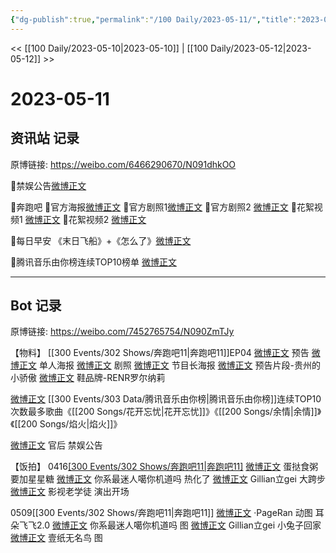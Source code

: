 ```yaml
---
{"dg-publish":true,"permalink":"/100 Daily/2023-05-11/","title":"2023-05-11","created":"2023-05-12T12:03:52.675+08:00","updated":"2023-05-12T15:24:38.273+08:00"}
---
```



<< [[100 Daily/2023-05-10\|2023-05-10]] | [[100 Daily/2023-05-12\|2023-05-12]] >>

# 2023-05-11

## 资讯站 记录

原博链接: https://weibo.com/6466290670/N091dhkOO

🌟禁娱公告[微博正文](https://m.weibo.cn/6466290670/4900343882452745)

🌟奔跑吧
🌷官方海报[微博正文](https://m.weibo.cn/6466290670/4900204488951171)
🌷官方剧照1[微博正文](https://m.weibo.cn/6466290670/4900188282422199)
🌷官方剧照2 [微博正文](https://m.weibo.cn/6466290670/4900200601095253)
🌷花絮视频1 [微博正文](https://m.weibo.cn/6466290670/4900182888022506)
🌷花絮视频2 [微博正文](https://m.weibo.cn/6466290670/4900312383492557)

🌟每日早安
《末日飞船》+《怎么了》[微博正文](https://m.weibo.cn/6466290670/4900142488224106)

🌟腾讯音乐由你榜连续TOP10榜单 [微博正文](https://m.weibo.cn/6466290670/4900303135316692)

---
## Bot 记录

原博链接: https://weibo.com/7452765754/N090ZmTJy

【物料】
[[300 Events/302 Shows/奔跑吧11\|奔跑吧11]]EP04
[微博正文](https://weibo.com/5242381821/N04HzxFQ8) 预告
[微博正文](https://weibo.com/5242381821/N04NEzqxv) 单人海报
[微博正文](https://weibo.com/5242381821/N055Vimcm) 剧照
[微博正文](https://weibo.com/5242381821/N05i6xMZ3) 节目长海报
[微博正文](https://weibo.com/5242381821/N07T54aDg) 预告片段-贵州的小骄傲
[微博正文](http://weibo.com/7831053708/N06jRiq1l) 鞋品牌-RENR罗尔纳莉

[微博正文](http://weibo.com/6733257358/N07cS9gCi) [[300 Events/303 Data/腾讯音乐由你榜\|腾讯音乐由你榜]]连续TOP10次数最多歌曲《[[200 Songs/花开忘忧\|花开忘忧]]》《[[200 Songs/余情\|余情]]》《[[200 Songs/焰火\|焰火]]》

[微博正文](http://weibo.com/5248300719/N08SnCQmY) 官后 禁娱公告

【饭拍】
0416[[300 Events/302 Shows/奔跑吧11\|奔跑吧11]](EP04)
[微博正文](http://weibo.com/6048634807/N05SBa2xp) 蛋挞食粥要加星星糖
[微博正文](http://weibo.com/7724525486/N06gp4CHo) 你系最迷人噶你机道吗 热化了
[微博正文](http://weibo.com/5355738926/N08FHFBlR) Gillian立gei 大跨步
[微博正文](http://weibo.com/2671635357/N05rmnuur) 影视老学徒 演出开场

0509[[300 Events/302 Shows/奔跑吧11\|奔跑吧11]]
[微博正文](http://weibo.com/7633014126/N06IWrJaB) ·PageRan 动图 耳朵飞飞2.0
[微博正文](http://weibo.com/7724525486/N07h86c2k) 你系最迷人噶你机道吗 图
[微博正文](https://weibo.com/5355738926/N06ZJdqrl) Gillian立gei 小兔子回家
[微博正文](http://weibo.com/3043793905/N054tqj9z) 壹纸无名鸟 图
